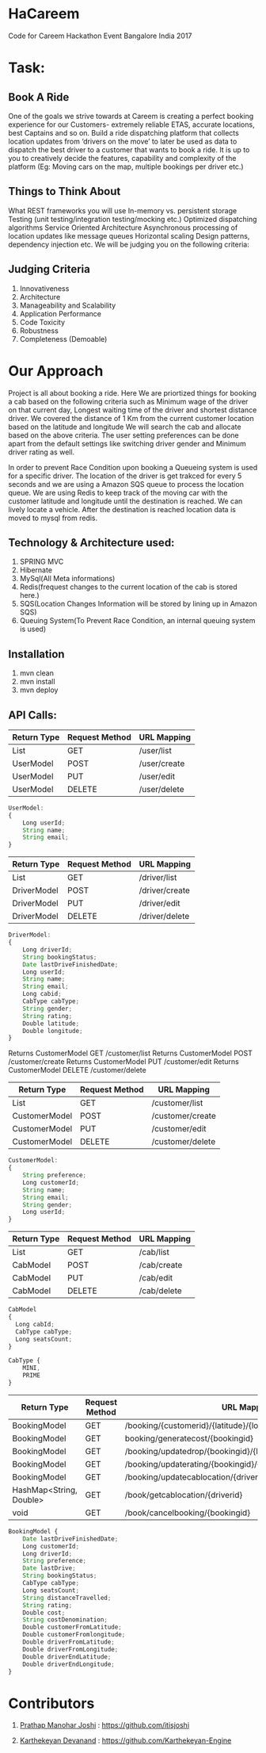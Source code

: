 # HaCareem
Code for Careem Hackathon Event Bangalore India 2017

# Task:

## Book A Ride
One of the goals we strive towards at Careem is creating a perfect booking experience for our Customers- extremely reliable ETAS, accurate locations, best Captains and so on. Build a ride dispatching platform that collects location updates from ‘drivers on the move’ to later be used as data to dispatch the best driver to a customer that wants to book a ride. It is up to you to creatively decide the features, capability and complexity of the platform (Eg: Moving cars on the map, multiple bookings per driver etc.)

## Things to Think About
What REST frameworks you will use
In-memory vs. persistent storage
Testing (unit testing/integration testing/mocking etc.)
Optimized dispatching algorithms
Service Oriented Architecture
Asynchronous processing of location updates like message queues
Horizontal scaling
Design patterns, dependency injection etc.
We will be judging you on the following criteria:

## Judging Criteria
1. Innovativeness
2. Architecture
3. Manageability and Scalability
4. Application Performance
5. Code Toxicity
6. Robustness
7. Completeness (Demoable)




# Our Approach
Project is all about booking a ride. Here We are priortized things for booking a cab based on the following criteria such as
Minimum wage of the driver on that current day, 
Longest waiting time of the driver and shortest distance driver.
We covered the distance of 1 Km from the current customer location based on the latitude and longitude
We will search the cab and allocate based on the above criteria. 
The user setting preferences can be done apart from the 
default settings like switching driver gender and Minimum driver rating as well. 

In order to prevent Race Condition upon booking a Queueing system is used for a specific driver.
The location of the driver is get trakced for every 5 seconds and we are using a Amazon SQS queue to process the location queue. We are using Redis to keep track of the moving car with the customer latitude and longitude until the destination is reached. We can lively locate a vehicle. After the destination is reached location data is moved to mysql from redis.

## Technology & Architecture used:

1. SPRING MVC
2. Hibernate
3. MySql(All Meta informations)
4. Redis(frequest changes to the current location of the cab is stored here.)
5. SQS(Location Changes Information will be stored by lining up in Amazon SQS)
6. Queuing System(To Prevent Race Condition, an internal queuing system is used)

## Installation 

1. mvn clean
2. mvn install
3. mvn deploy

## API Calls:

|Return Type|Request Method|URL Mapping  |
|-----------|--------------|------------ |
|List<UserModel>  |GET           |/user/list   |
|UserModel  |POST          |/user/create |
|UserModel  |PUT           |/user/edit   |
|UserModel  |DELETE        |/user/delete |

```javascript
UserModel:
{
	Long userId;
	String name;
	String email;
}
```


|Return Type|Request Method|URL Mapping    |
|-----------|--------------|------------   |
|List<DriverModel>|GET           |/driver/list   |
|DriverModel|POST          |/driver/create |
|DriverModel|PUT           |/driver/edit   |
|DriverModel|DELETE        |/driver/delete |

```javascript
DriverModel:
{
	Long driverId;
	String bookingStatus;
	Date lastDriveFinishedDate;
	Long userId;
	String name;
	String email;
	Long cabid;
	CabType cabType;
	String gender;
	String rating;
	Double latitude;	
	Double longitude;
}
```

Returns CustomerModel GET /customer/list 
Returns CustomerModel POST /customer/create 
Returns CustomerModel PUT /customer/edit 
Returns CustomerModel DELETE /customer/delete 

|Return Type|Request Method|URL Mapping  |
|-----------|--------------|------------ |
|List<CustomerModel>|GET           |/customer/list   |
|CustomerModel|POST          |/customer/create |
|CustomerModel|PUT           |/customer/edit   |
|CustomerModel|DELETE        |/customer/delete |

```javascript
CustomerModel: 
{
	String preference;
	Long customerId;
	String name;
	String email;
	String gender;
	Long userId;
}
```


|Return Type|Request Method|URL Mapping  |
|-----------|--------------|------------ |
|List<CabModel>|GET           |/cab/list   |
|CabModel|POST          |/cab/create |
|CabModel|PUT           |/cab/edit   |
|CabModel|DELETE        |/cab/delete |
```javascript
CabModel
{
  Long cabId;
  CabType cabType;
  Long seatsCount;
}
```

```javascript
CabType {
	MINI,
	PRIME
}
```



|Return Type|Request Method|URL Mapping  |
|-----------|--------------|------------ |
|BookingModel|GET           |/booking/{customerid}/{latitude}/{longitude}/book   |
|BookingModel|GET          |booking/generatecost/{bookingid} |
|BookingModel|GET        |/booking/updatedrop/{bookingid}/{latitude}/{longitude}/drop |
|BookingModel|GET        |/booking/updaterating/{bookingid}/{rating} |
|BookingModel|GET        |/booking/updatecablocation/{driverid}/{latitude}/{longitude}/book |
|HashMap<String, Double>| GET | /book/getcablocation/{driverid}|
|void| GET | /book/cancelbooking/{bookingid}|


```javascript
BookingModel {
	Date lastDriveFinishedDate;
	Long customerId;
	Long driverId;
	String preference;
	Date lastDrive;
	String bookingStatus;
	CabType cabType;
	Long seatsCount;
	String distanceTravelled;
	String rating;
	Double cost;
	String costDenomination;
	Double customerFromLatitude;
	Double customerFromlongitude;
	Double driverFromLatitude;
	Double driverFromLongitude;
	Double driverEndLatitude;
	Double driverEndLongitude;
}
```


# Contributors

1. [Prathap Manohar Joshi](https://www.linkedin.com/in/pmjoshi) : https://github.com/itisjoshi

2. [Karthekeyan Devanand](https://www.linkedin.com/in/karthekeyandevanand) : https://github.com/Karthekeyan-Engine
